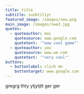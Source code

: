 ```yaml
---
title: title
subtitle: sunbtiliyr
featured_image: /images/sew.png
main_image: /images/swe2.jpg
quotes:
  - quoteauthor: moi
    quotesource: www.google.com
    quotetext: '"wow cool game"'
  - quoteauthor: you
    quotesource: www.we.com
    quotetext: '"very cool"'
buttons:
  - buttonlabel: click me
    buttontarget: www.google.com
---
```

gregrg thty ytjytjtt ger ger 
